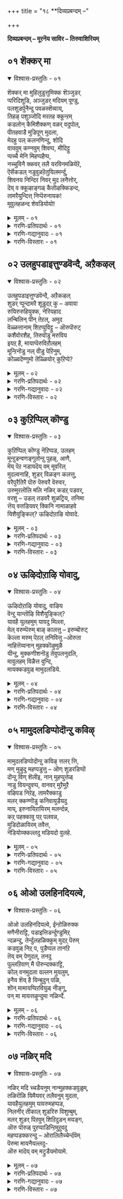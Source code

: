 +++
title = "१८ **दिव्यप्रबन्दम् –"

+++


**दिव्यप्रबन्दम् – मूरनॆय साविर – तिरुवाशिरियम्**


## ०१ शॆक्कर् मा

<details open><summary>विश्वास-प्रस्तुतिः - ०१</summary>

शॆक्कर् मा मुहिलुडुत्तुमिक्क शॆञ्जुडर्  
प्परिदिशूडि, अञ्जुडर् मदियम् पूण्डु,  
पलशुडर्पुनैन्दु पवळस्शॆव्वाय्,  
तिहऴ् पशुञ्जोदि मरतह क्कून्ऱम्  
कडलोन् कैमिशैक्कण् वळर् वदुपोल्,  
पीतहवाडै मुडिपूण् मुदला,  
मेदहु पल् कलनणिन्दु, शोदि  
वायवुम् कण्नवुम् शिवप्प, मीदिट्टु  
प्पच्चै मेनि मिहप्पहैप्प,  
नच्चुविनै क्कवर् तलै यरविनमळियेऱॆ,  
ऎर्सॆकडल् नडुवुळऱॆतुयिलमर्न्दु,  
शिवनय निन्दिर निवर् मुद लनैत्तोर्,  
दॆय् व क्कूऴाङ्गळ् कैतॊऴक्किडन्द,  
तामरैयुन्दित्त् निप्पॆरुनायक\!  
मूवुलहळन्द शेवडियोयो\!
</details>

<details><summary>मूलम् - ०१</summary>

शॆक्कर् मा मुहिलुडुत्तुमिक्क शॆञ्जुडर्  
प्परिदिशूडि, अञ्जुडर् मदियम् पूण्डु,  
पलशुडर्पुनैन्दु पवळस्शॆव्वाय्,  
तिहऴ् पशुञ्जोदि मरतह क्कून्ऱम्  
कडलोन् कैमिशैक्कण् वळर् वदुपोल्,  
पीतहवाडै मुडिपूण् मुदला,  
मेदहु पल् कलनणिन्दु, शोदि  
वायवुम् कण्नवुम् शिवप्प, मीदिट्टु  
प्पच्चै मेनि मिहप्पहैप्प,  
नच्चुविनै क्कवर् तलै यरविनमळियेऱॆ,  
ऎर्सॆकडल् नडुवुळऱॆतुयिलमर्न्दु,  
शिवनय निन्दिर निवर् मुद लनैत्तोर्,  
दॆय् व क्कूऴाङ्गळ् कैतॊऴक्किडन्द,  
तामरैयुन्दित्त् निप्पॆरुनायक\!  
मूवुलहळन्द शेवडियोयो\!
</details>

<details><summary>गरणि-प्रतिपदार्थः - ०१</summary>

शॆक्कर् = सञ्जॆगॆम्पाद, मा = बलुदॊड्ड, मुहिल् = मोडवन्नु, उडुत्तु = उट्टुकॊण्डु, मिक्क =बहळ, शॆम् शुडर् = कॆम्पुतेजस्सन्नुळ्ळ सूर्यन, परिदि = परिवे षवन्नु \(सुत्तलिरुव विशिष्टवाद बॆळकन्नु\) शूडि = मुड्दु \(शिखरदल्लि धरिसि\) अम् शुडर् = सॊबगिन तेजस्सिन, मदियम् = चन्द्रनन्नु, पूण्डु = \(आभरणदन्तॆ\) धरिसि, पलशुडर् = हलवारु ज्योति\(नक्षत्र\)गळन्नु, पुनैन्दु = अलङ्करिसिकॊण्डु, पवळम् = हवळदन्तॆ, शॆम् वाय् = चॆन्दुटिगळ, मरतहम् कुन्ऱम् = मरकतरत्नद पर्वतवु. कडलोन् = समुद्रराजन, कैमिशै = कैगळल्लि \(तोळिनल्लि\), कण् वळर् वदु पोल् = पवडिसिरुव हाऎ, पीतह = हळदिय, आडै = वस्त्रवन्नू \(पीताम्बरवन्नू\), मुडिपूण् = किरीट, मुदला = मॊदलाद, मेदहु = बलुश्रेष्ठवाद, पल् = हलवारु, कलन् अणिन्दु = आभरणगळन्नु धरिसि, शोदि = बॆळगुव, वाय् अवुम् = तुटिगळन्नू, कण् अवुम् = कण्णुगळन्नू, शिवप्प = कॆम्पगू, \(कॆम्पागिरलु\), मीदिट्टु = मेलॆ जोडिसिरुव, पच्चैमेनि = पच्चॆय बण्नदिन्द शोभिसुव देह\(कान्ति\)वु, मिह = बहुवागि, पहैप्प = वैविध्यमयवागि, नच्चु = विषद\(नञ्जिन\), विनै = कार्यवन्नु माडुव, कवर् तलै = हरडिरुव तलॆयन्नुळ्ळ, अरवु = सर्पद, इन् = इनिदाद \(सुखकरवाद\), अमळि = हासुगॆयन्नु एऱि = हत्ति, ऎऱिकडल् = अलॆगळिन्द तुम्बिद कडलिन, नडुवुळ् = नडुवॆ, अऱितुयिल् = योगनिद्दॆयन्नु, अमर्न्दु = हिडिदु, शिवन् = शिवनू, अयन् = चतुर्मुखनू \(अजनू\), इन्दिरन् = देवेन्द्रनू, इवर् मुदल् = इवरे मॊदलागि, अनित्तोर् = ऎल्लरू, दॆय्व कुऴाङ्गळ् = देवतॆगळ कूटगळू,कैतॊऴि = कैमुगियलु, किडन्द = पवडिसिरुव, तामरै उन्दि = तावरॆहूवन्नु हॊक्कुळल्लि उळ्ळ, तनि = विशिष्ठनाद, पॆरुनायह = सर्वेश्वरने, मू उलहु = मूरुलोकगळन्नु, अळन्द = अळॆदुकॊण्ड, शे अडियोये= कोमलवाद \(सुन्दरवाद\) तिरुवडिगळुळ्ळवने.
</details>

<details><summary>गरणि-गद्यानुवादः - ०१</summary>

सञ्जॆगॆम्पिन बलु दॊड्ड मुगिलन्नुट्टु, बहळ कॆम्पुतेजस्सन्नुळ्ल सूर्यन सुत्तलिरुव विशिष्टवाद बॆळकन्नु शिखरदल्लि धरिसि, सॊबगिन तेजस्सिन चन्द्रनन्नु आभरणदन्तॆ धरिसि, हलवारु ज्योति\(नक्षत्र\)गळन्नु अलङ्करिसिकॊण्डु, हवळदन्तॆ चॆन्दुटिगळन्नुळ्ळ, मरकतरत्नद पर्वतवु समुद्रराजन कैगळल्लि पवडिसिरुव हागॆ, पीताम्बरवन्नुट्टु, किरीटवे मॊदलाद बहुश्रेष्ठवाद हलवारु आभरणगळन्नु धरिसि, बॆळगुव \(कॆम्पगिरुव\) तुटिगळन्नू कण्णुगळन्नू जोडिसिरुव पच्चॆबण्णदिन्द शोभिसुव देहवु अत्यन्त वैविध्यमयवागियू, विषद कॆलसद हरडिरुव तलॆयन्नुळ्ळ सर्पद सुखकरवाद हासुगॆयल्लि अलॆगळिन्द तुम्बिद कडलिन नडुवॆ योगनिद्दॆयन्नु हिडिदु, शिवनू, ब्रह्मनू \(अजनू\), देवेन्द्रनू, इवरे मॊदलाद ऎल्ल देवतॆगळ कूटगळू कैमुगियुवन्तॆ, पवडिसिरुव पद्मनाभनाद अतिश्रेष्ठनाद सर्वेश्वरने, मूरु लोकगळन्नू अळॆदुकॊण्ड कोमलवाद \(सुन्दरवाद\) तिरुवडिगळुळ्ळवने\!
</details>

<details><summary>गरणि-विस्तारः - ०१</summary>

सर्वेश्वरन दिव्यमङ्गळ स्वरूपवन्नु – ऎन्दरॆ, भगवन्तन साकार स्वरूपवन्नु – इल्लि आळ्वाररु विवरिसतॊडगिद्दारॆ. यावुदक्कू साटियिल्लद, ऎल्ल बगॆयल्लू सर्वश्रेष्ठनू, परमसुन्दरनू आद भगवन्तनन्नु नम्मन्थ सामान्य जनरिगॆ विवरिसि हेळुवुदादरू हेगॆ? नम्म अनुभवदल्लिये इरुव यावुदादरॊन्दु अपरूपवाद वस्तुवन्नु ऎत्तिकॊण्डु, अदर सॊबगन्नु ऊहॆयिन्द अनेकपट्टु हॆच्चिसिकॊण्डु, आ मूलक भगवन्तनन्नु अरियबहुदाद मार्गवन्नु इल्लि अनुसरिसलागिदॆ.

भगवन्तन ऒन्दॊन्दु अवयववन्नू, हीगॆ, बेरॆबेरॆ वस्तुगळॊडनॆ होलिसि, वर्णिसि हेळबहुदागिरुवाग, अवनन्नु परिपूर्णवागि वर्णिसि तिळियुवुदादरू साध्यवे? इदक्कागि, इल्लि आळ्वाररु ऒन्दु दीर्घवाद उपमानवन्नु बळसिकॊण्डिद्दारॆ. इतिहास, पुराणादि महाकाव्यगळल्लि बळसुव काव्योपमानगळ हागॆये इल्लिरुव उपमान. सामान्य उपमानदन्तल्लदॆ, इदर ऎरडु भागगळू बॆळॆयुत्ता होगुत्तवॆ. ऎरडु भागगळिगू निखरवाद होलिकॆ कॆलवॊम्मॆ कण्डु बरदिरबहुदु. अवु हागॆ अळ्ळकवागिये जोडणॆयागिरबहुदु.

इल्लि बळसिरुव काव्योपमानद वैशिष्ट्यवन्नु नोडोण. उपमानद पूर्वभागदल्लिरुवुदु; ऒन्दु दॊड्डबॆट्ट. \(अदन्नु अस्ताचल ऎन्नबहुदेनो\!\) अदु बलु दूरदल्लिदॆ. सूर्यनु अदर हिन्दॆ मरॆयागुवुदरल्लिद्दानॆ. सूर्यन हॊम्बॆळकु अदन्नू अदर सुत्तलूइरुव मोडगळन्नू सञ्जॆगॆम्पिन सुन्दरवाद बण्णदिन्द हॊळॆयिसुत्तदॆ. सूर्यनु तन्न तेजस्सन्नु अदर शिखरदल्लि हरडि हॊळॆयुत्तिद्दानॆ. कॆम्बण्णद सीरॆयन्नुट्टु मरकतरत्नद हागॆ आ बॆट्ट आकर्षकवागि कङ्गॊळिसुत्तदॆ. चन्द्रनू तारॆगळु आ बळिक बॆळगुत्ता बॆट्टक्कॆ बगॆबगॆय आभरणगळनन्नु जोडिसिदन्तॆ कङ्गॊळिसुत्तवॆ. सञ्जॆय कॆम्बण्णवे शिखरवन्नु चॆन्दुटिगळन्तॆ माडिदॆ. आ बॆट्टद मुन्दुगडॆयल्लि अलॆगळिन्द तुम्बिरुव बलु विस्तारवाद सागरविदॆ. आ सागरदल्लि शान्तवागि आ बॆट्ट मलगिरुवन्तॆ \(निद्रिसुत्तिरुवन्तॆ\) शोभिसुत्तदॆ. इदॆल्ल उपमानद मॊदलभाग.

उपमानद उत्तरभागदल्लि \(कडॆयभागदल्लि\) सर्वेश्वरनाद भगवन्तन साटियिल्लद रूपद विवरणॆ कण्डु बरुत्तदॆ. भगवन्तन देह ऒन्दु दॊड्ड पच्चॆय बॆट्टवे. अवनु हॊळॆहॊळॆयुव पीताम्बरवन्नु उट्टिद्दानॆ. अवन तुटिगळु कॆम्पगॆ आकर्षकवागिवॆ. मैमेलॆ नानाबगॆय रत्नाभरणगळ अलङ्कार. अलॆगळिन्द तुम्बिद पाल्गडलल्लि, हॆडॆगळन्नु बिच्चि कॊडॆयन्तॆ हिडिदिरुव शेषन हासुगॆयल्लि स्वामियु पवडिसि, योगनिद्दॆयल्लिद्दानॆ. ब्रह्म, रुद्र, इन्द्र मुन्ताद देवतॆगळॆल्लरू अल्लिगॆ बन्दु, मूरुलोकगळन्नू अळॆदुकॊण्ड अवन पवित्रवाद पादगळन्नु पूजिसुत्तारॆ. अवन नाभियल्लि सुन्दरवाद कमलद हू इदॆ.

ई ऎरडु भागगळन्नू ऒन्दु बगॆयल्लि अळ्ळकवागि कूडिसि, दीर्घवाद रीतियल्लि जोडिसिरुवुदे ई काव्योपमान.

विवरणॆयन्नु नोडिदरॆ महाविष्णुवाद सर्वेश्वरन विभवावतारवन्नु इल्लि हेळलागुत्तिदॆ ऎनिसुत्तदॆ.
</details>


## ०२ उलहुपडाइत्तुण्डवॆन्दै, अऱैकऴल्

<details open><summary>विश्वास-प्रस्तुतिः - ०२</summary>

उलहुपडाइत्तुण्डवॆन्दै, अऱैकऴल्  
शुडर् प्पून्दामरै शूडुदऱ् कु – अवावा  
रुयिरुरुहियुक्क, नेरियहाद  
लन्बिलिन् पीन् तेऱल्, अमुद  
वॆळ्ळत्तानाम् शिऱप्पुविट्टु – ऒरुपॊरुट्  
कशैवोरशैह, तिरुवॊडु मरुविय  
इयऱ् है, मायाप्पॆरुविऱौलहम्  
मून्ऱिनॊडु नल् वीडु पॆऱिनुम्,  
कॊळ्वदॆण्णुमो तॆळ्ळियोर् कुऱिप्पे?
</details>

<details><summary>मूलम् - ०२</summary>

उलहुपडाइत्तुण्डवॆन्दै, अऱैकऴल्  
शुडर् प्पून्दामरै शूडुदऱ् कु – अवावा  
रुयिरुरुहियुक्क, नेरियहाद  
लन्बिलिन् पीन् तेऱल्, अमुद  
वॆळ्ळत्तानाम् शिऱप्पुविट्टु – ऒरुपॊरुट्  
कशैवोरशैह, तिरुवॊडु मरुविय  
इयऱ् है, मायाप्पॆरुविऱौलहम्  
मून्ऱिनॊडु नल् वीडु पॆऱिनुम्,  
कॊळ्वदॆण्णुमो तॆळ्ळियोर् कुऱिप्पे?
</details>

<details><summary>गरणि-प्रतिपदार्थः - ०२</summary>

उलहु = लोकगळन्नु, पडैत्तु = सृष्टिसि, उण्ड = नुङ्गिद, ऎन्दै = सर्वेश्वरन, अऱै = सद्दुमाडुव, कऴल् =आभरणगळ, शुडर् = हॊळॆयुव, सुन्दरवाद, तामरै = कमलगळन्नु, शूडुदऱ् कु = \(तलॆयल्लि\) मुडियुवुदक्कॆ, अवावु = आशिसुव, आर् उयिर् = तुम्बु जीववु \(आत्मवु\), उरुहि = कागि, उक्क = कृशिसि, नेरिय = उण्टाद, कादल् = भक्तियॆम्ब, अन्बिल् = आशॆयिन्द, इन् बु = हितवन्नु \(आनन्दवन्नु\), ईन् = कॊडुव, \(उण्टुमाडुव\), तेऱल् = मधुवु आद, अमुदम् = अमृत्द, वॆळ्ळत्तान् = प्रवाहदिन्द, आम् = आघुव, शिऱप्पु = हिरिमॆयन्नु, विट्टु =बिट्टु \(त्यजिसि\), ऒरु पॊरुट्कु = ऒन्दु \(कीळाद ऒन्दु\) प्रयोजनक्कागि, अशैवोर् = अलॆदाडुववरु, अशैह् = \(हागॆये\) अलॆदाडुत्तिरलि, तिरुवॊडु = श्रीदेवियॊडनॆ, मरुविय = कूडिरुव, इयऱ् कै= \(सहज\) स्वभावद, माया = नाशवागद, पॆरु विऱल् = अत्यन्त समर्थवाद, उलहम् = लोकगळु, मून्ऱिनॊडु =मूररॊडनॆयू, \(मूरक्किन्तलू\), नल् वीडु = उत्तमवाद वासस्थळवन्नु, पॆऱिनुम् = पडॆदरू\(पडॆयुवन्तादरू\), कॊळ्वदु = अनुसरिसुवुदु \(स्वीकरिसुवुदु\), ऎण्णुमो = साध्यवो, तॆळ्ळियोर् = तिळिदवर, कुऱिप्पे = गुरिये.
</details>

<details><summary>गरणि-गद्यानुवादः - ०२</summary>

लोकगळन्नु सृष्टिसुव मत्तु लयगॊळिसुव \(उण्णुव\) सर्वेश्वरन सद्दु माडुव आभरणगळ हॊळॆयुव सॊबगिन \(पाद\) कमलगळन्नु तलॆयल्लि मुडियुवुदक्कॆ आशिसुव तुम्बु जीववु \(आत्मवु\) करगि कृशिसि \(बाडि\) उण्टाद भक्तियॆम्ब आशॆयिन्द हितवन्नु \(आनन्दवन्नु\) तरुव मधुवाद अमृतद प्रवाहदिन्द आगुव हिरिमॆयन्नु बिट्टुकॊट्टु, कीळाद \(अल्पवाद\) ऒन्दु प्रयोजनक्कागि अलॆदाडुववरु हागॆये अलॆदाडुत्तिरलि. श्रीदेवियॊडनॆ कूडिरुव \(सकलैश्वर्यदिन्द कूडिरुव\), अत्यन्त समर्थवाद, मूरुलोकगळिगिन्तलू उत्तमवाद वासस्थळवन्नु \(नॆलॆयनु\) पडॆयुवन्तादरू तिळिदवरगुरियन्ने स्वीकरिसुवुदु साध्यवो?
</details>

<details><summary>गरणि-विस्तारः - ०२</summary>

ई पाशुरवू हिन्दिन पाशुरदन्तॆ तॊडकिनिन्द तुम्बिदॆ. जागरूकतॆयिन्द विषयवन्नु विङ्गडिसिकॊण्डु, सारवन्नु ग्रहिसबेकागिदॆ.

याव बगॆय जीवन श्रेयस्कर? सामान्यगृहस्थजीवनवे? विवेकिय जीवनवे? सामान्यगृहस्थन आशॆ अल्पवादद्दु. प्रापञ्चिक सुखवन्नु पडॆदुकॊळ्ळुव आशॆमात्रवे. विवेकि बल्ल ई प्रापञ्चिक सुखक्षणिकवादद्दु ऎन्दू, शाश्वतानन्दवन्नु कॊडुव गुरियॊन्दिदॆयॆन्दू, अदन्नु साधिसिकॊळ्ळुवुदक्कॆ सतत प्रयत्न नडॆसुवुदे परमश्रेष्ठवॆन्दू, आ गुरियन्नु सेरलुतक्क मार्गवन्ने अवनु अनुसरिसुत्तानॆ. आ मार्ग यावुदु?

हिन्दिन पाशुरदल्लि सर्वेश्वरनाद भगवन्तन नित्यसौन्दर्यस्वरूपवन्नु स्वारस्यपूर्णवागि हेळलायितु. इल्लि आ स्वामिय हिरिमॆयन्नु हेळलागुत्तदॆ. भगवन्तनु सृष्टि, स्थिति, लय कालगळल्लॆल्ला सर्वरक्षकनागिरतक्कवनु. अवनन्नु दृढवागि, भक्तिपूर्वकवागि आश्रयिसुवुदरिन्द, अमरत्ववन्नू, सकलसौभाग्यगळन्नु अनुभविसि आनन्दिसुव श्रेष्ठवाद नॆलॆयन्नू पडॆयबहुदु. अदु हेगॆ?

भगवन्तनल्लि दृढवाद आशॆयन्नु तन्दुकॊळ्ळुवुदु हेगॆ? सर्वसमर्थनू, सर्वरक्षकनू आद अवन साटियिल्लद हिरिमॆयल्लि अचलवाद विश्वासवन्निडुवुदु. दिव्याभरणगळिन्द हॊळॆयुव अवन तिरुवडिगळन्नु तन्न तलॆय मेलॆ ऎडॆबिडदॆ धरिसुव आशॆयन्नु हॆच्चिसिकॊळ्ळुवुदु. अदक्कागि तनु मनगळन्नु सॊरगिसुवुदु. हीगॆ, भक्तियॆम्ब गाढवाद आशॆयन्नु हॆच्चिसिकॊळ्ळुवुदु. अदन्नु बॆळसिकॊळ्ळुत्ता, आ जीवनवन्ने ऎडॆबिडदंऎ सवियुत्ता होगुवुदु. हीगॆ माडुवुदरिन्द बरुव अमरत्वद हिरिमॆयेनॆन्दु अरितुकॊळ्ळुवुदु. हीगॆल्ल योचिसुत्ता इहजीवनवन्नु कळॆयुव ’तिळिदवर’ \(ज्ञानिगळ\) मार्गदर्शनवन्नू, गुरियन्नू चिन्तिसुत्ता, साधुवागि जीविसुवुदे ऒन्दु दिव्यानुभव. सामान्य गृहस्थन हागॆ हॊट्टॆ, बट्टॆ, अलङ्कार, इन्द्रियसुखगळॆम्ब क्षणिकवाद अल्पफलगळ कडॆगॆ गमनकॊडुवुदक्किन्तलू ऎल्लरू ’तिळिदवर’ गुरियन्नू मार्गवन्नू स्वीकरिसुवुदे युक्तवादद्दु.
</details>


## ०३ कुऱिप्पिल् कॊण्डु

<details open><summary>विश्वास-प्रस्तुतिः - ०३</summary>

कुऱिप्पिल् कॊण्डु नॆऱिप्पड, उलहम्  
मून्ऱुडन्वणङ्गुतोन्ऱु पुहऴ्, आणै,  
मॆय् पॆऱ नडायदॆय् वम् मूवरिल्  
मुदल्वनाहि, शुडर् विळङ्ग कलत्तु,  
वरैपुरैतिरै पॊरु पॆरुवरै वॆरुवर,  
उरुमुरलॊलि मलि नळिर् कडऱ् पडवर्,  
वरशु – उडल् तडवरै शुळट्रिय, तनिमा  
त्तॆय् वत्तडियवर् क्किनि नामाळाहवे  
यिशैयुङ्किल्? ऊऴिदोऱाऴि योवादे.
</details>

<details><summary>मूलम् - ०३</summary>

कुऱिप्पिल् कॊण्डु नॆऱिप्पड, उलहम्  
मून्ऱुडन्वणङ्गुतोन्ऱु पुहऴ्, आणै,  
मॆय् पॆऱ नडायदॆय् वम् मूवरिल्  
मुदल्वनाहि, शुडर् विळङ्ग कलत्तु,  
वरैपुरैतिरै पॊरु पॆरुवरै वॆरुवर,  
उरुमुरलॊलि मलि नळिर् कडऱ् पडवर्,  
वरशु – उडल् तडवरै शुळट्रिय, तनिमा  
त्तॆय् वत्तडियवर् क्किनि नामाळाहवे  
यिशैयुङ्किल्? ऊऴिदोऱाऴि योवादे.
</details>

<details><summary>गरणि-प्रतिपदार्थः - ०३</summary>

कुऴिप्पिल् कॊण्डु = गुरियागिट्टुकॊण्डु, \(सङ्कल्पिसि\), नॆऱि पड = सन्मार्गदल्ल् बीळुवुदन्नु, उलहम् = मून्ऱु = मूरुलोकगळू, उडन् = ऒट्टिगॆ, वणङ्गु = ऎरतुवुदरिन्द, तोन्ऱु = तोरुव \(कण्डुबरुव\), पुहऴ् = कीर्तियुळ्ळवनागि, आणै = \(तन्न\) आज्ञॆयन्नु, मॆय् पॆऱ = वास्तववागिरुवन्तॆ, \(सत्यवागियू, सत्यवागि पडॆयुवन्तॆ\), नडाय = नडॆसुववनागि, शॆय् वम् मूवरिल् = मूवरु देवरुगळल्लि, मुदल् वन् आहि = प्रधाननागिरुववनू, शुडर् विळङ्गु = ज्योति बॆळगुव, आहत्तु = ऎदॆयुळ्ळवनू, वरैपुरै = बॆट्टदहागॆ, तिरै = अलॆगळु, पॊरु = नुग्गिबरुव, पॆरुवरि = महत्ताद पर्वतगळू \(कुलपर्वतगळू\), वॆरुवरै = महत्ताद पर्वतगळू \(कुलपर्वतगळू\), वॆरुवर = अञ्जुवन्तॆ, उरुम् = सिडिलु, मुरल् = मॊळगुवन्तॆ, ऒलि = शब्ददिन्द, मलि = तुम्बिरुव, नळिर् = तम्पाद, कडल् = कडलल्लि, पडमरवु = हॆडॆय सर्पद, अरशु = आसन \(वासुकिय\), उडल् = देहवन्नु, तडवरै = बलुदॊड्डपर्वतक्कॆ \(मन्दरपर्वतक्कॆ\), शुऴट्रिय = सुत्तिदवनाद, तनि = साटियिल्लदवनाद \(अद्वितीयनाद\), मादॆय् वत्तु = महादेवन \(सर्वेश्वरन\), अडियवर् क्कु = भक्तरिगॆ, इनि = इन्नु, नाम् = नावु, आळ् आहवे = दासरागिये, इशैक्कूम् कॊल् = हॊन्दिकॊण्डिरुबेको? ऊऴिदोऱुऊऴि = युगयुगगळल्लियू, ओवादे = बिडदन्तॆ.
</details>

<details><summary>गरणि-गद्यानुवादः - ०३</summary>

मूरु लोकगळू सन्मार्गदल्लि नडॆयुवुदन्नु गुरियागिट्टुकॊण्डवनू, \(अवु\) ऒट्टिगॆ ऎरगुवुदरिन्द कण्डुबरुव कीर्तियुळ्ळवनू, तन्न आज्ञॆयन्नु सत्यवागिरुवन्तॆ \(चाचुतप्पदन्तॆ\) नडॆसुववनू, मूवरु देवरुगळल्लि प्रधाननागिरुववनू, हॊळॆहॊळॆयुव ऎदॆयुळ्ळवनू, कुलपर्वतगळू नडुगुवन्तॆ बॆट्टदहागॆ अलॆगळु नुग्गि बरुव, सिडिलु मॊळगुवन्तॆ शब्ददिन्द तुम्बिरुव, तम्पाद कडलल्लि हॆडॆय सर्पगळ अरसन देहवन्नु बलुदॊड्ड पर्वतक्कॆ सुत्ति कडॆदवनू, साटियिल्लदवनू, आद, सर्वेश्वरन भक्तरिगॆ इन्नु नावु युगयुगळल्लू बिडदन्तॆ दासरागिये हॊन्दिकॊण्डिरबेको?
</details>

<details><summary>गरणि-विस्तारः - ०३</summary>

भगवद्भक्तियन्नु परिपूर्णवागि पडॆदुकॊळ्ळुवुदक्कॆ यावुदु उपाय? अदर विषयदल्लि ज्ञानवन्नु सम्पादिसिकॊळ्ळुवुदे, अथवा भक्तिभाववन्नु चॆन्नागि अनुभविसि तिळिदवराद भगवद्भक्तर मार्गवन्नु कार्यतः अनुसरिसुवुदे? – ऎम्बुदन्नु हिन्दिन पाशुरदल्लि हेळलायितु.

अदे विषयवन्नु मुन्दुवरिसुत्ता – नावु भक्तर किङ्कररागि ऎष्टुकाल नडॆदुकॊळ्ळुवुदरिन्द नमगॆ भक्तिय फल लभिसुवुदु? युगयुगगळल्लू हीगॆये नडॆदुकॊळ्ळुत्तिरबेके? ऎन्दु प्रश्निसि, हेळलागुत्तदॆ.

भगवन्तन सङ्कल्प ऎष्टु उदात्तवादद्दु\! तानु सृष्टिसिद मूरुलोकगळू सन्मार्गदल्लि नडॆयुत्ता, आ मूलक उज्जीवनगॊळ्ळबेकॆम्बुदे अवन सङ्कल्प. आ कारणदिन्दले अवनु मूरुलोकगळन्नू रक्षिसुवुदु. ब्रह्म, विष्णु, रुद्ररॆम्ब मूरु मूर्तिगळल्लि अवने प्रधाननादवनु. अवन आज्ञॆ \(कट्टळॆगळु\) चाचुतप्पदन्तॆ तन्न सृष्टियन्नु नडॆसतक्कवनु. सर्वैश्वर्यपूर्णवाद वक्षस्थलवुळ्ळवनु. भयङ्करवागि भोर्गरॆयुव पाल्गडलल्लि मन्दरपर्वतवन्निळिसि, वासुकियन्नु अदक्कॆ \(हग्गवागि\) सुत्ति, देवासुररिन्द कडॆयिसि, अमृतवन्नु पडॆदु, देवतॆगळिगित्तु, अवरन्नु अमररन्नागिसिदनु. अवनु स्वतः परिपूर्णनु. साटियिल्लदवनु. अन्थवन पादसेवकरागिरुववरु, अवनन्ने नम्बि, आश्रयिसि, ऎडॆबिडदन्तॆ अवनन्नु भजिसि पूजिसुववरु. अवर किङ्कररागि, नावु अवर सेवॆमाडुत्ता बरुवुदरिन्द, अवर मार्गवु नमगॆ अरिवागुवुदु. नम्मल्लू भक्ति परिपक्वगॊळ्ळुवुदु. नावू भगवन्तन अनन्यभक्तरागबहुदु.
</details>


## ०४ ऊऴिदोऱाऴि योवादु,

<details open><summary>विश्वास-प्रस्तुतिः - ०४</summary>

ऊऴिदोऱाऴि योवादु, वाऴिय  
वॆन्ऱु यान्तॊऴि विशैयुङ्किल्?  
यावहै युलहमुम् यावदु मिल्ला,  
मेल् वरुम्पॆरुम् बाऴ् कालत्तु – इरुम्बॊरुट्  
कॆल्ला मरुम् पॆऱल् तनिवित्तु –ऒरुता  
नाहित्तॆय्वनान् मुहक्कॊऴुमुळै  
यीन्ऱु, मुक्कणीशनॊडु तेवुपलनुदलि,  
मावुलहम् विळैत्त वुन्दि,  
मायक्कडवुळ् मामुदलडिये.
</details>

<details><summary>मूलम् - ०४</summary>

ऊऴिदोऱाऴि योवादु, वाऴिय  
वॆन्ऱु यान्तॊऴि विशैयुङ्किल्?  
यावहै युलहमुम् यावदु मिल्ला,  
मेल् वरुम्पॆरुम् बाऴ् कालत्तु – इरुम्बॊरुट्  
कॆल्ला मरुम् पॆऱल् तनिवित्तु –ऒरुता  
नाहित्तॆय्वनान् मुहक्कॊऴुमुळै  
यीन्ऱु, मुक्कणीशनॊडु तेवुपलनुदलि,  
मावुलहम् विळैत्त वुन्दि,  
मायक्कडवुळ् मामुदलडिये.
</details>

<details><summary>गरणि-प्रतिपदार्थः - ०४</summary>

ऊऴिदोऱाऴि =युगयुगगळल्लियू, ओ वादु = ऎडॆबिडदन्तॆ, वाऴिय ऎन्ऱु = बदुकुवन्तागलि ऎन्दु, यान् = नानु, तॊऴ = सेवॆमाडुवन्तॆ, इशैयुम् कॊल् = साध्यवागुवुदो? यावहै उलहमुम् = ऎल्ला विधवाद लोकगळू, यावरुम् = ऎल्ला जीविगळू, इल्ला = इल्लद, मेल् वरुम् = हिन्दॆ कळॆदुहोद \(मुन्दॆ बरुव\), पॆरुपाऴ् कालत्तु = महाप्रळयकालदल्लि, इरु = इरुव, पॊरुट्कु ऎल्लाम् = \(आत्म\)वस्तुगळिगॆल्ला, अरु = कार्‍अण्वागि, पॆऱल् = सृष्टिगॆ, तनिवित्तु = ऒण्टिबीज, ऒरु = साटियिल्लद, तान् आहि = ताने आगि, शॆय् वम् = दैवनाद, नान् मुहन् = चतुर्मुखनॆम्ब, कॊऴु = बलिष्ठवाद, मुळै = मॊळकॆयन्नु, ईन्ऱु= पडॆदु, मुख्खन् ईशनॊडु = मुक्कण्णनॆम्ब ईशनॊडनॆ, तेवु = देवतॆगळन्नु, पल = अनेकरन्नु, नुदलि = पडॆदु, मा उलहम् = मूरुलोकगळन्नू, विळैत्त = बॆळॆसिद, उन्दि = नाभियुळ्ळ, मायमा = आश्चर्यकारकनाद, कडवुळ् = भगवन्तन, मा = दिव्यसुन्दरवाद, मुदल् = परमश्रेष्ठवाद, अडिये = तिरुवडियन्ने.
</details>

<details><summary>गरणि-गद्यानुवादः - ०४</summary>

ऎल्ला विधवाद लोकगळू, ऎल्ला जीविगळु इल्लद, हिन्दॆ कळॆदुहोद \(मुन्दॆबरुव\) महाप्रळयकालदल्लि इरुव आत्मवस्तुगळिगॆल्ला कारणवागि, सृष्टिगॆ साटियिल्ल्द ऒण्टि बीज ताने आगि, दैवनाद नाल्मुखनॆम्ब बलिष्ठवाद मॊळकॆयन्नु पडॆदु, मुक्कण्णनॆम्ब ईशनॊडनॆ अनेकानेक देवतॆगळन्नु पडॆदु, मूरुलोकगळन्नू बॆळॆसिद नाभियुळ्ळ आश्चर्यकारकनाद भगवन्तन दिव्यसुन्दरवाद परमश्रेष्ठवाद तिरुवडियन्ने युगयुगगळल्लियू ऎडॆबिडदन्तॆ बाळुवन्तागलि ऎन्दु नानु सेवॆमाडुवुदक्कॆ साध्यवागुवुदो?
</details>

<details><summary>गरणि-विस्तारः - ०४</summary>

यावुदु परमश्रेष्ठवाद गुरि? हुट्टु-सावुगळ सुळियल्लि सिक्किबिद्दु, जरॆ, व्याधि, दुःख, सङ्कटगळन्नु अनुभविसुत्तले इरुवुदे? अथवा भगवन्तन अडिदावरॆगळन्नाश्रयिसि, हुट्टिनिन्द मुक्तनागि, भगवन्तनन्नु सेरि, अल्लि अवन नित्यकिङ्करनागि बाळुवुदे? इदक्कॆ उत्तरवागिदॆ ई पाशुर.

हिन्दॆ ऒन्दु महाप्रळय बन्तु. आग सर्वनाशवायितु. ऎल्लवू अळिदवु. आ जीविगळल्लॆल्ला नॆलसिद्द आत्मवस्तुगळिगॆ ऎडॆकॊडुवुदक्कागि, सर्वेश्वरनाद भगवन्तने अतपरूपवाद, ऒण्टियाद, बीजवाद तन्न नाभियिन्दले नाल्मुखनन्नु सृष्टिसिद. अवन मूलक मुक्कण्णने मुन्ताद समस्तदेवतॆगळन्नू पडॆद. आ मूलक मूरुलोकगळन्नू बॆळॆसिद. हीगॆये ऒन्दॊन्दु महाप्रळय बन्दाग अत्याश्चर्यकरवागि, भगवन्तनु ऎल्ल सृष्टियन्नू नडॆसुत्तानॆ. ऎल्लवन्नू रक्षिसुत्तानॆ.

आळ्वाररु हेळुत्तारॆ- साटियिल्लद आ सर्वेश्वरन दिव्यसुन्दरवू परमपवित्रवू श्रेष्ठवू आद तिरुवडिगळन्नु नानु ऎडॆबिडदन्तॆ ऎल्लकालदल्लू सेवॆमाडुत्ता बाळुव भाग्य ननगॆ लभिसुवुदे?

“नानु”, ऎन्दरॆ, प्रतियॊब्ब जीवियू. ई आशय ऎल्ला जीविगळिगू अन्वयिसुत्तदॆ. प्रतिजीविय उज्जीवनद गुरिये इदु\!
</details>


## ०५ मामुदलडिप्पोदॊन्ऱु कविऴ्

<details open><summary>विश्वास-प्रस्तुतिः - ०५</summary>

मामुदलडिप्पोदॊन्ऱु कविऴ् त्तलर् त्ति,  
मण् मुऴुदु महप्पडुत्तु – ऒण् शुडरडिप्पॊ  
दॊन्ऱु विण् शॆलीइ, नान् मुहप्पुत्तेळ्  
नाडु वियन्दुवप्प, वानवर् मुऱैमुऱै  
वऴिपड निऱेइ, तामरैक्काडु  
मलर् क्कण्णॊडु कनिवायुडैयदु  
माय्, इरुनायिऱायिरम् मलर्न्दन्न,  
कऱ् पहक्कावु पऱ् पलवन्न,  
मुडिदोळायिरम् तवैत्त,  
नॆडियोय्क्कल्लदु मडियदो वुलहे.
</details>

<details><summary>मूलम् - ०५</summary>

मामुदलडिप्पोदॊन्ऱु कविऴ् त्तलर् त्ति,  
मण् मुऴुदु महप्पडुत्तु – ऒण् शुडरडिप्पॊ  
दॊन्ऱु विण् शॆलीइ, नान् मुहप्पुत्तेळ्  
नाडु वियन्दुवप्प, वानवर् मुऱैमुऱै  
वऴिपड निऱेइ, तामरैक्काडु  
मलर् क्कण्णॊडु कनिवायुडैयदु  
माय्, इरुनायिऱायिरम् मलर्न्दन्न,  
कऱ् पहक्कावु पऱ् पलवन्न,  
मुडिदोळायिरम् तवैत्त,  
नॆडियोय्क्कल्लदु मडियदो वुलहे.
</details>

<details><summary>गरणि-प्रतिपदार्थः - ०५</summary>

मा = बलुदॊड्ड, मुदल् अडि पोदु = मॊदल तिरुवडि ऎम्ब पुष्प, ऒन्ऱु = ऒन्दन्नु, कविऴ् त्तु = प्रसरिसि, मण् मुऴुदुम् = भूमण्डलवन्नॆल्ला, अहप्पडुत्तु = स्वाधीनपडिसिकॊण्डु, ऒण् = सुन्दरवाद, शुडर् = तेजस्सिनिन्द कूडिद, अडि पोदु = तिरुवडिपुष्प, ऒन्ऱु = मत्तॊन्दन्नु, नान् मुहन् = नाल्मुखन, पुत्तोळ् = पवित्रवाड \(देवतॆगळ\), नाडु = लोकवु, वियन्दु= आश्चर्यपडुवन्तॆयू, उवप्प = आनन्दिसुवन्तॆयू, वानवर् = देवतॆगळु, मुऱै मुऱै = शास्त्रगळ रीतियल्लि विधिवत्तागि, \(शास्त्रोक्तवागि\), वऴिपड = पूजिसुवन्तॆयू, विण् = आकाशक्कॆ, शॆलीइ = एरिसि, \(कळुहिसि\), निऱे इ = निल्लिसि, तामरैक्कादु = तावरॆय दण्टिन, मलर् = हूविनन्तॆ इरुव, कण्णॊडु = कण्णुगळन्नू, कनिवाय् = \(तॊण्डॆ\) हण्णिनन्तॆ तुटिगळन्नू, उडैयदुम् आय् = उळ्ळवनागि, इरु = बलुदॊड्ड, नायिऱु = सूर्यरु, आयिरम् = साविर, मलर्न्दन्न = उदयिसिदन्तॆ, मुडि = किरीटवन्नू \(तलॆयन्नू\) \(उळ्ळवनागि\), पल् पल = अनेकानेक, कऱ् पहम् = कल्पवृक्षगळ, कावुअन्न = काडुगळन्तॆ, तोळ् आयिरम् = साविरतोळुगळन्नु, तवैत्त = पडॆदवनाद, नॆडियोय् क्कू = सर्वेश्वरनिगॆ \(सर्वेश्वरनाद निनगॆ\), अल्लदु = अल्लदॆ, अडियदो = सेवॆमाडदो, उलहे = लोकवे?
</details>

<details><summary>गरणि-गद्यानुवादः - ०५</summary>

बलुदॊड्ड मॊदलनॆय पादपुष्पवॊन्दन्नु प्रसरिसि, भूमण्डलवन्नॆल्ला स्वाधीनपडिसिकॊण्डु, अति दिव्यवाद तेजस्सिनिन्द कूडिद मत्तॊन्दु पादपुष्पवन्नु नाल्मुखन मत्तु देवतॆगळ पवित्रवाद नादु \(लोक\) आश्चर्यपडुवन्तॆयू, आनन्दिसुवन्तॆयू, देवतॆगळु विधिवत्तागि पूजिसुवन्तॆयू आकाशक्कॆ एरिसि, निल्लिसि, तावरॆयदण्टिन हूविनन्तिरुव कण्णुगळन्नू, तॊण्डेहण्णिनन्तिरुव तुटिगळन्नू उळ्ळवनागि, बलुदॊड्ड साविरसूर्यरु उदयिसिदन्तॆ किरीट\(त्तलॆ\)वन्नुळ्ळवनागि, अनेकानेक कल्पवृक्षगळ काडुगळन्तॆ साविरतोळुगळन्नू पडॆदवनाद सर्वेश्वरनाद निनगल्लदॆ लोकवे \(बेरॊब्बनिगॆ\) सेवॆ माडुवुदे?
</details>

<details><summary>गरणि-विस्तारः - ०५</summary>

भगवन्तन त्रिविक्रमावतारवन्नु ऎष्टॆष्टु बगॆयल्लि वर्णिसि हेळिदरू, आळ्वाररिगॆ तृप्तियागुवुदिल्लवो ऎन्तॊ\! ई पाशुरवू सह आ दिव्याद्भुत अवतारद वर्णनॆनॆये मीसलु?

आळ्वाररु हेळुत्तारॆ- भगवन्त, नीनु महाद्भुतकारियाद त्रिविक्रमने\! निन्न आ अद्वितीयवाद सॊबगन्नू, निन्न सर्वव्यापकत्ववन्नू कण्डुकॊण्डवरु निनगल्लदॆ बेरॊब्बरिगॆ सेवॆ माड्बयसुवरे? ऎल्ला लोकगळू निनगेये ऎल्ला बगॆय सेवॆयन्नू माडुत्तारॆ खण्डित.
</details>


## ०६ ओओ उलहिनदियल्वे,

<details open><summary>विश्वास-प्रस्तुतिः - ०६</summary>

ओओ उलहिनदियल्वे, ईन्ऱोळिरुक्क  
मणैनीराट्टि, पडाइत्तिडर्न्दुण्डुमिऱ्  
न्दळन्दु, तेर्न्दुलहळिक्कुम् मुदऱ् पॆरुम्  
कडवुळ् निऱ् प, पुडैप्पल तानऱि  
तॆय् वम् पेणुदल्, तनदु  
पुल्लऱिवाण् मै पॊरुन्दक्काट्टि,  
कॊल् वनमुदला वल्लन मुयलुम्,  
इनैय शॆय् है यिन्बुदुन् पळि,  
शॊन् मामायप्पिऱवियुळ् नीङ्गू,  
पन् मा मायत्तऴुन्दुमा नळिर्न्दे.
</details>

<details><summary>मूलम् - ०६</summary>

ओओ उलहिनदियल्वे, ईन्ऱोळिरुक्क  
मणैनीराट्टि, पडाइत्तिडर्न्दुण्डुमिऱ्  
न्दळन्दु, तेर्न्दुलहळिक्कुम् मुदऱ् पॆरुम्  
कडवुळ् निऱ् प, पुडैप्पल तानऱि  
तॆय् वम् पेणुदल्, तनदु  
पुल्लऱिवाण् मै पॊरुन्दक्काट्टि,  
कॊल् वनमुदला वल्लन मुयलुम्,  
इनैय शॆय् है यिन्बुदुन् पळि,  
शॊन् मामायप्पिऱवियुळ् नीङ्गू,  
पन् मा मायत्तऴुन्दुमा नळिर्न्दे.
</details>

<details><summary>गरणि-प्रतिपदार्थः - ०६</summary>

ओओ = अय्यो, उलहिनदु = लोकद, इयल्वे =स्वभाववे,ईन्ऱोळ् = हडॆदवळु, इरुक्क = इरलागि, मणै = \(अवळु कुळितुकॊळ्ळुव\) मणॆगॆ, नीराट्टि = स्नानमाडिसि \(उपचारगळन्नु माडि\), पडैत्तु = लोकगळन्नु पडॆदु \(सृष्टिसि\), इडर्न्दु = उद्धरिसि, उण्डु = उण्डु, उमिळ्न्दु = उगुळि \(मत्तॆ हॊरहाकि\), अळन्दु = \(अदन्नु\) अळॆदुकॊण्डु, तेर्न्दु = अरितुकॊण्डु, अळिक्कुम् = रक्षिसुव, मुदल् = आदिकारणनाद, पॆरु = परात्परनाद \(अतिश्रेष्ठनाद\), कडवुळ् = भगवन्तनु, निऱ् प = इरलागि, पुडै= याव मूलॆयल्लोइरुव, पल = हलवारु, तान् अऱि = तानु अरितुकॊळ्ळबहुदाद, तॆय् वम् = दैववन्नु, पेणुदल् = आराधिसुवुदू, तनदु = तन्न, पुल् अऱिवाण्मै = अल्पज्ञानवन्नु पॊरुन्द = हॊन्दिकॊळ्ळुवुदन्नु, काट्टि= तोरिसि, कॊल् वन = कॊल्लुविकॆ \(बलिकॊडुविकॆ\), मुदला = मॊदलाद, अल्लन = अल्लद \(माडबारद\), मुयलुम् = प्रयत्नगळन्नू, इनैय शॆय् है = इन्थ कॆलसगळन्नू \(माडि\), इन्बु तुन्बु = हितवॆन्नुव सङ्कटवन्नु, अळि = कॊडुव, शॊल् = पुरातनवाद, मा = महत्ताद, मायम् = वञ्चनॆय, पिऱवियुळ् = हुट्टिनल्लि, नीङ्गा = ऎन्दॆन्दिगू नीगदन्तॆ \(बिडुगडॆयागदन्तॆ\), पल् = हलवारु \(अनेकानेक\), मा = विचित्रवाद, मायत्तु = मायजालदल्लि, अमिन्दुम् = मुळुगुत्तारॆ, आ = आहा,\(अय्यो\), नळिर्न्दे = व्यर्थवागिये \(निरर्थकवागिये\),
</details>

<details><summary>गरणि-गद्यानुवादः - ०६</summary>

अय्यो, लोकद स्वभाववे\! हडॆदवळु इरलागि, \(अवळु उपयोगिसुव\) मणॆगॆस्नानमाडिसु \(उपचारगळन्नु माडु\)त्तारॆ. लोकगळन्नु पडॆदु \(सृष्टिसि\), उद्धरिसि, उण्डु, मत्तॆ सृष्टिसि, अदन्नळॆदुकॊण्डु, अरितु, रक्षिसुव आदिकारणनू परमश्रेष्ठनू आद भगवन्तनिरलागि, यावुदो मूलॆय दैववन्नु आराधिसुवुदू, तन्न अल्पमतिगॆ हॊन्दिकॊळ्ळुवुदन्नु तोरिसि, बलिकॊडुविकॆ मॊदलाद माडबारद प्रयत्न \(कार्य\)गळन्नू, इन्थवे इतर कॆलसगळन्नू माडि, हितवॆन्नुव सङ्कटवन्नु कॊडुव पुरातनवू महावञ्चनॆयदू आद हुट्टिनल्लि, अनेकानेक चित्रविचित्रनाद मायजालदल्लि व्यर्थवागिये \(निरर्थकवागिये\) मुळुगुत्तारल्ल, अय्यो\!
</details>

<details><summary>गरणि-विस्तारः - ०६</summary>

ई पाशुर स्पष्टवू स्वारस्यपूर्णवू आदद्दु. हृदयङ्गमवू सुन्दरवू आद साम्य\(उपमान\)वॊन्दन्नु बळसिकॊण्डु, आळ्वाररु तम्म मुख्य उपदेशवन्नु इल्लि नीडुत्तिद्दारॆ.

“ईन्ऱोळिरुक्क मणैनीराट्टि” – तनगॆ जन्मकॊट्ट तायिये कण्णॆदुरल्लिरुवाग, अवळिगॆ सल्लबेकाद अग्रमर्यादॆयन्नू, उपचारगळन्नू सल्लिसदॆ, अवळु उपयोगिसुव निर्जीव वस्तुवॊन्दक्कॆ ऎल्ला बगॆय उपचारगळन्नू नडॆसुवुदु ऎन्थ नगॆपाटलिन विचार\! इदॆन्थ लोकस्वभाव\!

आळ्वाररु लोकद जनर स्वभावक्कॆ मरुगुत्तारॆ. जन हॆत्ततायियन्ने अलक्षिसुत्तारॆ. अवळिगॆ बदलागि, अवळु बळसुव यावुदो ऒन्दु अल्पवस्तुविगॆ ऎल्ल बगॆय उपचारगळन्नू नडॆसुत्तारल्ल\! निजवस्तु यावुदॆन्दु कण्डुकॊळ्लदॆ, यावुदो ऒन्दु असमर्थवाद अल्पवस्तुवन्नु पूजिसुत्तारॆ. इदरिन्द अवरिगॆ बरुवुदादरू एनु? वञ्चनॆयिन्द कूडिद, क्षणिकवू नश्वरवू आद ’हित’ऎम्ब सङ्कटदिन्द कूडिद ’हुट्टि’ न मायाजालदल्लि सिक्किकॊण्डु नरळुत्तारल्ल\! एनु विचित्र स्वभाव अवरदु\!

आळ्वाररु हेळुत्तारॆ- लोकद \(जनर\) स्वभाववन्नु एनॆन्नबेकु? हॆत्ततायियन्नु कडॆगणिसि, आकॆ बळसुव यावुदो ऒन्दु आळवाद निर्जीववस्तुवन्नु आदरदिन्द काणुत्तारल्ल\! इदे रीतियल्लि, सृष्टि, स्थिति, लयगळिगॆ आदिकारणनाद, सर्वसमर्थनाद, ऎल्ल कालगळल्लू रक्षकनाद भगवन्तनन्नु कडॆगणिसुत्तारॆ. बदलागि, यावुदो ऒन्दु असमर्थवू अल्पवू आद दैववन्नु आदरदिन्द पूजिसुत्तारॆ\! इदरिन्द अवरिगॆ ’बिडुगडॆ’ बरुवुदे? संसारद बन्धन बिडुगडॆयागुवुदे? बदलागि, अवरिगॆ संसारद सङ्कोलॆयु इन्नष्टु बलवागि बिगिसिकॊळ्ळुवुदु, अष्टॆ\!

इहलोकदल्लि ’तायि’ प्रत्यक्षदैव. अवळिगॆ नडॆसुव आदरद सेवॆयिन्द तानु तृप्ति सन्तोषगळन्नु पडॆयबहुदु. हागॆये, सर्वेश्वरनाद भगवन्तनन्नु आश्रयिसि, आदरदिन्द पूजिसि सेवॆ माडुवुदरिन्द, तनगॆ संसारबन्धनदिन्द बिडुगडॆयू नित्यानन्द सुखवू लभिसुवुदु. इदे आळ्वारर अति मुख्य उपदेश.
</details>


## ०७ नळिर् मदि

<details open><summary>विश्वास-प्रस्तुतिः - ०७</summary>

नळिर् मदि च्चडैयनुम् नान्मुहक्कडवुळुम्,  
तळिरॊळि यिमैयवर् तलैवनुम् मुदला,  
यावहैयुलहमुम् यावरुमहप्पड,  
निलनीर् तीकाल् शुडरिरु विशुम्बुम्,  
मलर् शुडर् पिऱवुम् शिऱिदुडन् मयङ्ग,  
ऒरु पॊरुळ् पुऱप्पाडिन्ऱिमुऱुवदु  
महप्पडक्करन्दु – ओरालिलैच्चेर्न्दवॆम्  
पॆरुमा मायनैयल्लदु-  
ऒरु मादॆय् वम् मट्रुडैयमोयामे.
</details>

<details><summary>मूलम् - ०७</summary>

नळिर् मदि च्चडैयनुम् नान्मुहक्कडवुळुम्,  
तळिरॊळि यिमैयवर् तलैवनुम् मुदला,  
यावहैयुलहमुम् यावरुमहप्पड,  
निलनीर् तीकाल् शुडरिरु विशुम्बुम्,  
मलर् शुडर् पिऱवुम् शिऱिदुडन् मयङ्ग,  
ऒरु पॊरुळ् पुऱप्पाडिन्ऱिमुऱुवदु  
महप्पडक्करन्दु – ओरालिलैच्चेर्न्दवॆम्  
पॆरुमा मायनैयल्लदु-  
ऒरु मादॆय् वम् मट्रुडैयमोयामे.
</details>

<details><summary>गरणि-प्रतिपदार्थः - ०७</summary>

नळिर् = तण्णनॆय, मदि = चन्द्रनन्नु, चडैयनुम् = जडॆयल्लि उळ्ळवनू, नान्मूहक्कडवुळुम् = नाल्मुखनॆम्ब दैववू, तळिर् = हसनाद, ऒळ् = तेजस्सिन, इमैयवर् = देवतॆगळ, तलैवनुम् = ऒडॆयनू, मुदला = मॊदलागि, यावहै = याव बगॆय \(ऎल्ला\), उलहमुम् = लोकवू, यावरुम् = याव बगॆय \(ऎल्ला\) प्राणिगळू, अहप्पड = ऒळपट्ट, निलम् = नॆल, नीर् = नीरु, ती = बॆङ्कि, काल् = गाळि, शुडर् = तेजस्सिनिन्द कूडिद, इरु = विस्तारवाद, विशुम्बुम् = आकाश,\(इवुगळू\) मलर् शुडर् पिऱवुम् = बलहुच्चु सङ्ख्यॆय \(पद्म ऎम्बष्टु\) तेजो वस्तुगळू \(सूर्य, चन्द्र, नक्षत्रादिगळू\), शीऱदु = चिक्कदरल्लि उडन् = ऒट्टिगॆ, मयङ्ग = अडगिकॊळ्ळुवन्तॆ, ऒरु = यावॊन्दु, पॊरुळ् = वस्तुवू, पुऱप्पाडु = हॊरक्कॆ बरुविकॆ, इन्ऱि = इल्लदॆ, मुऱुवदुम् = ऎल्लवू \(सम्पूर्णवागि\), अहप्पड = अडगिरुवन्तॆ, करन्दु = मरॆमाडि, ओर् आल् इलै = ऒन्दु आलद ऎलॆयन्नु, शेर्न्द = सेरिद, ऎम् = नम्म पॆरुमामायनै= बलु दॊड्ड आश्चर्यकारियन्नु, अल्लदु = अल्लदॆ, ऒरु = ऒन्दु, मा = महा, तॆय् वम् = दैववन्नु, मट्रु = बेरॆ, उडैयमो = पडॆदिरुवॆवे, यामे = नावे.
</details>

<details><summary>गरणि-गद्यानुवादः - ०७</summary>

तण्णनॆय चन्द्रनन्नु जडॆयल्लुळ्ळवनू, नाल्मुखनॆम्ब दैववू हसनाद तेजस्सिन देवतॆगळ ऒडॆयनू मॊदलागि याव बगॆय \(ऎल्ला\) लोकगळू, याव बगॆय \(ऎल्ला\) प्राणिगळू ऒळपट्ट नॆल, नीरु, बॆङ्कि, गाळि, मत्तु तेजस्सिनिन्द कूडिद विस्तारवाद आकाशवू, बलु हॆच्चु सङ्ख्यॆय \(पद्मसङ्ख्यॆय\) तेजोवस्तुगळु चिक्कदरल्लि ऒट्टिगॆ अडगिकॊळ्ळुवन्तॆयू, यावॊन्दु वस्तुवू हॊरबीळदॆ सम्पूर्णवागि अडगिरुवन्तॆ मरॆमाडि, ऒन्दु आलद ऎलॆयमेलॆ सेरिद नम्म बलु दॊड्ड आश्चर्यकारियल्लदॆ ऒन्दु महादैववन्नु नावु बेरॆ पडॆदिरुवॆवे?
</details>

<details><summary>गरणि-विस्तारः - ०७</summary>

हिन्दिन पाशुरदल्लि लोकजनर अल्पतनक्कागि, अज्ञानक्कागि, मरुगुत्तारॆ. अवर उद्धारवन्ने मनस्सिनल्लिट्टुकॊण्डु तम्म उपदेशवन्नु ई मूलक माडुत्तिद्दारॆ. संसारवॆम्ब सङ्कोलॆयिन्द बिडिसलु सर्वेश्वरनाद भगवन्तनॊब्बनिन्दले साध्य. अवनन्ने ऎल्लरू आश्रयिसि उज्जीवनगॊळ्ळबेकु. इतर देवरुगळन्नु आश्रयिसुवुदरिन्द याव बगॆय पूर्णफलवू लभिसुवुदिल्ल- इदन्नु हिन्दिन पाशुरदल्लि हेळलायितु.

ई पाशुरदल्लि आ सर्वेश्वरन हिरिमॆ \(सामर्थ्य\)येनॆन्दु हेळलागुत्तदॆ.

“नळिर् मदिच्चडैयनुमा” – ऎन्दरॆ तलॆयल्लि \(जडॆयल्लि\) चन्द्रनन्नु मुडिद शिवनु.

“तळिरॊळियिमैयवर् तलैवनुम्’ – ऎन्दरॆ, ऎल्ला देवतॆगळ ऒडॆयनाद देवेन्द्रनु ’मुदला’ – ऎन्दरॆ इतर दिक्पालकरु मरुत्तुगळु आदित्यरु मुन्तादवरु.

“यावहैयुलहमुम्’ – ऎन्दरॆ, ऎल्ला मेलण लोकगळू, अधोलोकगळू, भूलोकवू, कूडिरुव ब्रह्माण्डवे.

’यावरुम्’ – ऎन्दरॆ, ऎल्ला लोकगळल्लिरुव चेतनरू.

आळ्वाररु हेळुत्तारॆ- ब्रह्म, रुद्र, इन्द्र, इतर दिक्पालकरु, सिद्ध साध्यचारणरे मुन्तादवरॆल्लरन्नू, आवरिरुव लोकगळन्नू, पञ्चभूतगळन्नू, सूर्यचन्द्रनक्षत्रादि ऎल्ला तेजोवस्तुगळन्नू, भूलोक मत्तु इरत लोकगळ ऎल्ला चेतनरन्नू सर्वेश्वरनाद भगवन्तनु, प्रळयकाल बन्दाग, तानॊन्दु पुट्ट शिशुवागि, तन्न पुट्टहॊट्टॆयल्ले ऎल्लवन्नू अडगिसि इट्टुकॊण्डु, कल्पगळ काल, रक्षिसुत्ता, ऒन्दु पुट्ट आलदॆलॆय मेलॆ कडलल्लि \(जलराशियल्लि\) पवडिसि योगनिद्दॆयल्लिरुत्तानॆ. अन्थ परमसमर्थनाद सर्वेश्वरन हॊरतु बेरॆ यारू नम्मन्नु उद्धरिसलाररु. नावु अवनन्ने परिपूर्णवागि शरणुहोगबेकु. बेरॆ यारन्नु आश्रयिसिदरू याव प्रयोजनवू इल्ल.

ई पाशुरदॊडनॆ ’तिरिवाशिरियम्’ पूर्णगॊळ्ळुत्तदॆ. केवल एळु पाशुरगळल्ले आळ्वाररु तावु लोकक्कॆ माडबेकाद उपदेशामृतवन्नु दॊरकिसिकॊट्टु, ऎल्लरू उद्धारगॊळ्ळलॆन्दु हारैसुत्तारॆ.

\*\*\*\*\*\*\*\*\*\*\*\*\*\*
</details>